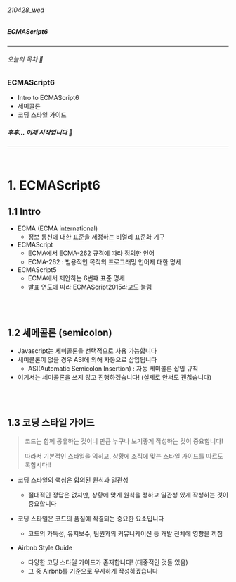 ###### 210428_wed

##### ECMAScript6

<hr>



###### 오늘의 목차 :raising_hand:

### ECMAScript6

- Intro to ECMAScript6
- 세미콜론
- 코딩 스타일 가이드

##### 후후... 이제 시작입니다 :baby:

<hr>
<br>


# 1. ECMAScript6

## 1.1 Intro

- ECMA (ECMA international)
  - 정보 통신에 대한 표준을 제정하는 비열리 표준화 기구
- ECMAScript
  - ECMA에서 ECMA-262 규격에 따라 정의한 언어
  - ECMA-262 : 범용적인 목적의 프로그래밍 언어제 대한 명세
- ECMAScript5
  - ECMA에서 제안하는 6번쨰 표준 명세
  - 발표 연도에 따라 ECMAScript2015라고도 불림

<br>

<br>

## 1.2 세메콜론 (semicolon)

- Javascript는 세미콜론을 선택적으로 사용 가능합니다
- 세미콜론이 없을 경우 ASI에 의해 자동으로 삽입됩니다
  - ASI(Automatic Semicolon Insertion) : 자동 세미콜론 삽입 규칙
- 여기서는 세미콜론을 쓰지 않고 진행하겠습니다! (실제로 안써도 괜찮습니다)

<br>

<br>

## 1.3 코딩 스타일 가이드

> 코드는 함께 공유하는 것이니 만큼 누구나 보기좋게 작성하는 것이 중요합니다!
>
> 따라서 기본적인 스타일을 익히고, 상황에 조직에 맞는 스타일 가이드를 따르도록합시다!!

- 코딩 스타일의 핵심은 합의된 원칙과 일관성
  - 절대적인 정답은 없지만, 상황에 맞게 원칙을 정하고 일관성 있게 작성하는 것이 중요합니다
- 코딩 스타일은 코드의 품질에 직결되는 중요한 요소입니다
  - 코드의 가독성, 유지보수, 팀원과의 커뮤니케이션 등 개발 전체에 영향을 끼침

- Airbnb Style Guide
  - 다양한 코딩 스타일 가이드가 존재합니다! (대중적인 것들 있음)
  - 그 중 Airbnb를 기준으로 우사하게 작성하겠습니다